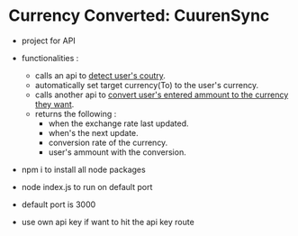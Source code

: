 # Currency Converted: CuurenSync

- project for API

- functionalities : 
    - calls an api to <u>detect user's coutry</u>.
    - automatically set target currency(To) to the user's currency.
    - calls another api to <u>convert user's entered ammount to the currency they want</u>.
    - returns the following :
        - when the exchange rate last updated.
        - when's the next update.
        - conversion rate of the currency.
        - user's ammount with the conversion.

- npm i to install all node packages
- node index.js to run on default port
- default port is 3000
- use own api key if want to hit the api key route